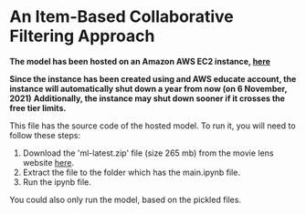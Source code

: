 # An Item-Based Collaborative Filtering Approach #

**The model has been hosted on an Amazon AWS EC2 instance, [here](http://ec2-35-174-113-76.compute-1.amazonaws.com/)**

**Since the instance has been created using and AWS educate account, the instance will automatically shut down a year from now (on 6 November, 2021)**
**Additionally, the instance may shut down sooner if it crosses the free tier limits.** 

This file has the source code of the hosted model. To run it, you will need to follow these steps:
1. Download the 'ml-latest.zip' file (size 265 mb) from the movie lens website [here](https://grouplens.org/datasets/movielens/).
2. Extract the file to the folder which has the main.ipynb file.
3. Run the ipynb file.

You could also only run the model, based on the pickled files. 


